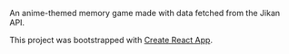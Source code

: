 An anime-themed memory game made with data fetched from the Jikan API.

This project was bootstrapped with [Create React App](https://github.com/facebook/create-react-app).
